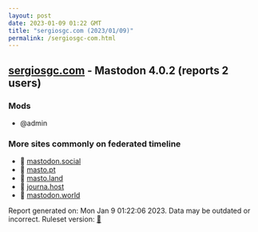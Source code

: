 ```yaml
---
layout: post
date: 2023-01-09 01:22 GMT
title: "sergiosgc.com (2023/01/09)"
permalink: /sergiosgc-com.html
---
```



## [sergiosgc.com](https://sergiosgc.com) - Mastodon 4.0.2 (reports 2 users)

### Mods
 * @admin

### More sites commonly on federated timeline

* 🐘 [mastodon.social](/mastodon-social.html)
* 🐘 [masto.pt](/masto-pt.html)
* 🐘 [masto.land](/masto-land.html)
* 🐘 [journa.host](/journa-host.html)
* 🐘 [mastodon.world](/mastodon-world.html)

Report generated on: Mon Jan  9 01:22:06 2023. Data may be outdated or incorrect.
Ruleset version: [🏀](/version-basketball)
